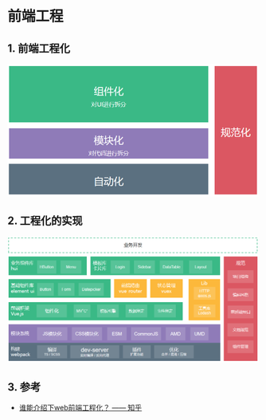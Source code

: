 # 前端工程

## 1. 前端工程化

![./images/01-1.png](./images/01-1.png)

## 2. 工程化的实现

![./images/01-1.png](./images/01-2.png)

## 3. 参考

* [谁能介绍下web前端工程化？ —— 知乎](https://www.zhihu.com/question/24558375)